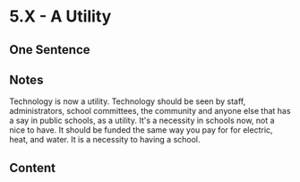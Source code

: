 # 5.X - A Utility

## One Sentence

## Notes
Technology is now a utility. Technology should be seen by staff, administrators, school committees, the community and anyone else that has a say in public schools, as a utility. It's a necessity in schools now, not a nice to have. It should be funded the same way you pay for for electric, heat, and water. It is a necessity to having a school.

## Content
